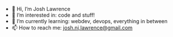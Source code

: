 - 👋 Hi, I’m Josh Lawrence
- 👀 I’m interested in: code and stuff!
- 🌱 I’m currently learning: webdev, devops, everything in between
- 📫 How to reach me: josh.nj.lawrence@gmail.com
